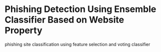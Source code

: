 # Phishing Detection Using Ensemble Classifier Based on Website Property
phishing site classification using feature selection and voting classifier
